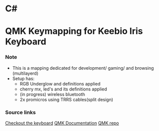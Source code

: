 # C#
# QMK Keymapping for Keebio Iris Keyboard

### Note
* This is a mapping dedicated for development/ gaming/ and browsing (multilayerd)
* Setup has:
    * RGB Underglow and definitions applied
    * cherry mx, led's and its definitions applied
    * (in progress) wireless bluetooth
    * 2x promicros using TRRS cables(split design)

### Source links
[Checkout the keyboard](https://keeb.io/products/iris-keyboard-split-ergonomic-keyboard?variant=2650673709086)
[QMK Documentation](https://docs.qmk.fm/#/)
[QMK repo](https://github.com/qmk/qmk_firmware)
